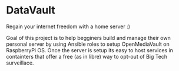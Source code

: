 # DataVault
Regain your internet freedom with a home server :)

Goal of this project is to help begginers build and manage their own personal server by using Ansible roles to setup OpenMediaVault on RaspberryPi OS.
Once the server is setup its easy to host services in containters that offer a free (as in libre) way to opt-out of Big Tech surveillace.
